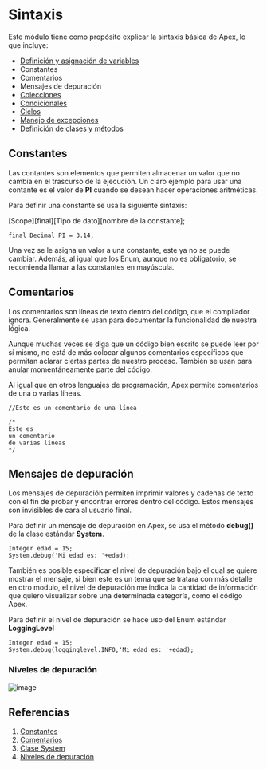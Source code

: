 # Sintaxis

Este módulo tiene como propósito explicar la sintaxis básica de Apex, lo que incluye:

- [Definición y asignación de variables](https://github.com/XSawdarkX/Curiosidades-Apex/edit/main/Sintaxis_Variables.md) 
- Constantes
- Comentarios
- Mensajes de depuración
- [Colecciones](https://github.com/XSawdarkX/Curiosidades-Apex/blob/main/Sintaxis_Colecciones.md)
- [Condicionales](https://github.com/XSawdarkX/Curiosidades-Apex/blob/main/Sintaxis_Condicionales.md)
- [Ciclos](https://github.com/XSawdarkX/Curiosidades-Apex/blob/main/Sintaxis_Ciclos.md)
- [Manejo de excepciones](https://github.com/XSawdarkX/Curiosidades-Apex/blob/main/Sintaxis_Excepciones.md)
- [Definición de clases y métodos](https://github.com/XSawdarkX/Curiosidades-Apex/blob/main/Sintaxis_ClasesMetodos.md)

## Constantes

Las contantes son elementos que permiten almacenar un valor que no cambia en el trascurso de la ejecución. Un claro ejemplo para usar una contante es el valor de **PI** cuando se desean hacer operaciones aritméticas. 

Para definir una constante se usa la siguiente sintaxis:

[Scope][final][Tipo de dato][nombre de la constante];

```Apex
final Decimal PI = 3.14;
``` 

Una vez se le asigna un valor a una constante, este ya no se puede cambiar. Además, al igual que los Enum, aunque no es obligatorio, se recomienda llamar a las constantes en mayúscula. 

## Comentarios

Los comentarios son líneas de texto dentro del código, que el compilador ignora. Generalmente se usan para documentar la funcionalidad de nuestra lógica. 

Aunque muchas veces se diga que un código bien escrito se puede leer por sí mismo, no está de más colocar algunos comentarios específicos que permitan aclarar ciertas partes de nuestro proceso. También se usan para anular momentáneamente parte del código. 

Al igual que en otros lenguajes de programación, Apex permite comentarios de una o varias líneas.

```Apex
//Este es un comentario de una línea

/*
Este es 
un comentario
de varias líneas
*/
``` 
## Mensajes de depuración

Los mensajes de depuración permiten imprimir valores y cadenas de texto con el fin de probar y encontrar errores dentro del código. Estos mensajes son invisibles de cara al usuario final. 

Para definir un mensaje de depuración en Apex, se usa el método **debug()** de la clase estándar **System**.

```Apex
Integer edad = 15;
System.debug('Mi edad es: '+edad);
``` 
También es posible especificar el nivel de depuración bajo el cual se quiere mostrar el mensaje, si bien este es un tema que se tratara con más detalle en otro modulo, 
el nivel de depuración me indica la cantidad de información que quiero visualizar sobre una determinada categoría, como el código Apex. 

Para definir el nivel de depuración se hace uso del Enum estándar **LoggingLevel**

```Apex
Integer edad = 15;
System.debug(logginglevel.INFO,'Mi edad es: '+edad);
``` 
### Niveles de depuración

![image](https://user-images.githubusercontent.com/100179095/178518876-911e25ae-25c2-4e0c-bc62-e324bd94afac.png)

## Referencias

1. [Constantes](https://developer.salesforce.com/docs/atlas.en-us.apexcode.meta/apexcode/langCon_apex_constants.htm)
2. [Comentarios](https://developer.salesforce.com/docs/atlas.en-us.apexcode.meta/apexcode/langCon_apex_expressions_comments.htm)
3. [Clase System](https://developer.salesforce.com/docs/atlas.en-us.apexref.meta/apexref/apex_methods_system_system.htm)
4. [Niveles de depuración](https://developer.salesforce.com/docs/atlas.en-us.apexref.meta/apexref/apex_enum_System_LoggingLevel.htm)







